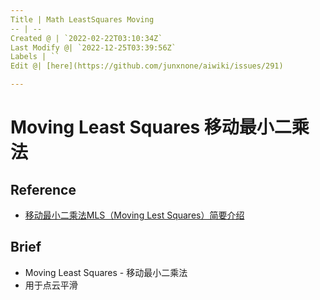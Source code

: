 ```yaml
---
Title | Math LeastSquares Moving
-- | --
Created @ | `2022-02-22T03:10:34Z`
Last Modify @| `2022-12-25T03:39:56Z`
Labels | ``
Edit @| [here](https://github.com/junxnone/aiwiki/issues/291)

---
```

# Moving Least Squares 移动最小二乘法


## Reference
- [移动最小二乘法MLS（Moving Lest Squares）简要介绍](https://blog.csdn.net/dreliveam/article/details/111666235)

## Brief
- Moving Least Squares - 移动最小二乘法
- 用于点云平滑
